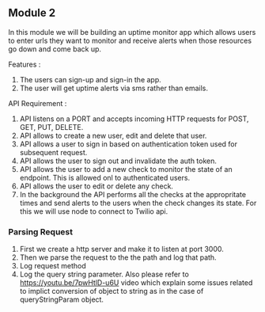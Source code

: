 ## Module 2

In this module we will be building an uptime monitor app which allows users to enter urls they want to monitor and receive alerts when those resources go down and come back up.

Features :

1. The users can sign-up and sign-in the app.
2. The user will get uptime alerts via sms rather than emails.

API Requirement :

1. API listens on a PORT and accepts incoming HTTP requests for POST, GET, PUT, DELETE.
2. API allows to create a new user, edit and delete that user.
3. API allows a user to sign in based on authentication token used for subsequent request.
4. API allows the user to sign out and invalidate the auth token.
5. API allows the user to add a new check to monitor the state of an endpoint. This is allowed onl to authenticated users.
6. API allows the user to edit or delete any check.
7. In the background the API performs all the checks at the appropritate times and send alerts to the users when the check changes its state. For this we will use node to connect to Twilio api.

### Parsing Request

1. First we create a http server and make it to listen at port 3000.
2. Then we parse the request to the the path and log that path.
3. Log request method
4. Log the query string parameter. Also please refer to https://youtu.be/7pwHtlD-u6U video which explain some issues related to implict conversion of object to string as in the case of queryStringParam object.
